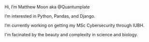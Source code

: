Hi, I’m Matthew Moon aka @Quantumplate

I’m interested in Python, Pandas, and Django.

I’m currently working on getting my MSc Cybersecurity through IUBH.

I'm facinated by the beauty and complexity in science and biology.

